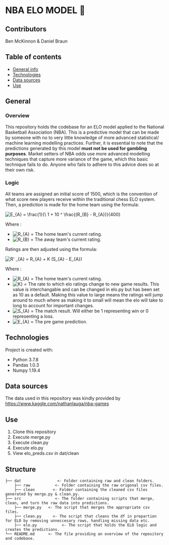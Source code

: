 # **NBA ELO MODEL** :basketball:

## **Contributors**
Ben McKinnon & Daniel Braun

## **Table of contents**
* [General info](#general-info)
* [Technologies](#technologies)
* [Data sources](#data-sources)
* [Use](#use)

## **General**
### Overview

This repository holds the codebase for an ELO model applied to the National Basketball Association (NBA). This is a predictive model that can be made by someone with no to very little knowledge of more advanced statistical/ machine learning modelling practices. Further, it is essential to note that the predictions generated by this model **must not be used for gambling purposes**. Market setters of NBA odds use more advanced modelling techniques that capture more variance of the game, which this basic technique fails to do. Anyone who fails to adhere to this advice does so at their own risk.

### Logic
All teams are assigned an initial score of 1500, which is the convention of what score new players receive within the traditional chess ELO system. Then, a prediction is made for the home team using the formula: 

<img src="https://latex.codecogs.com/svg.image?&space;E_{A}&space;=&space;&space;\frac{1}{\&space;1&space;&plus;&space;10&space;^&space;\frac{(R_{B}&space;-&space;R_{A})}{400}&space;" title=" E_{A} = \frac{1}{\ 1 + 10 ^ \frac{(R_{B} - R_{A})}{400} " />

Where :
* <img src="https://latex.codecogs.com/svg.image?&space;R_{A}" title=" R_{A}" /> = The home team's current rating.
* <img src="https://latex.codecogs.com/svg.image?&space;R_{B}" title=" R_{B}" /> = The away team's current rating.

Ratings are then adjusted using the formula:

<img src="https://latex.codecogs.com/svg.image?&space;R'&space;_{A}&space;=&space;&space;R_{A}&space;&plus;&space;K&space;(S_{A}&space;-&space;E_{A})" title=" R' _{A} = R_{A} + K (S_{A} - E_{A})" />

Where :
* <img src="https://latex.codecogs.com/svg.image?&space;R_{A}" title=" R_{A}" /> = The home team's current rating.
* <img src="https://latex.codecogs.com/svg.image?&space;{K}" title="K}" /> = The rate to which elo ratings change to new game results. This value is interchangable and can be changed in elo.py but has been set as 10 as a default. Making this value to large means the ratings will jump around to much where as making it to small will mean the elo will take to long to account for important changes.
* <img src="https://latex.codecogs.com/svg.image?&space;S_{A}" title=" S_{A}" /> = The match result. Will either be 1 representing win or 0 representing a loss.
* <img src="https://latex.codecogs.com/svg.image?&space;E_{A}" title=" E_{A}" /> = The pre game prediction.

## **Technologies**
Project is created with:
  * Python 3.7.8
  * Pandas 1.0.3
  * Numpy 1.19.4

## **Data sources**
The data used in this repository was kindly provided by https://www.kaggle.com/nathanlauga/nba-games

## Use
1. Clone this repository
2. Execute merge.py
3. Execute clean.py
4. Execute elo.py
5. View elo_preds.csv in dat/clean

## Structure
    ├── dat   		       <- Folder containing raw and clean folders.
        ├── raw		      <- Folder containing the raw origonal csv files.
        ├── clean    	 <- Folder containing the cleaned csv files generated by merge.py & clean.py.
    ├── src    		      <- The folder containing scripts that merge, clean, and turn the raw data into predictions.
        ├── merge.py   <- The script that merges the appropriate csv files.
        ├── clean.py 	 <- The script that cleans the df in prepartion for ELO by removing unneccesary rows, handling missing data etc.
        ├── elo.py  		 <- The script that holds the ELO logic and creates the predictions.
    └── README.md      <- The file providing an overview of the repository and codebase.


